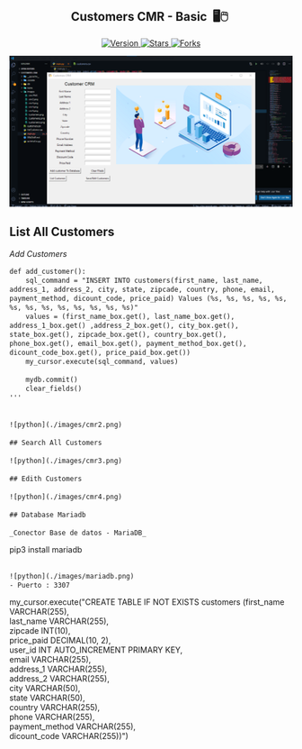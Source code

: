 
<h2 align="center">Customers CMR - Basic &nbsp;🖥🖱&nbsp;</h2>

<p align="center">
  
  <a href="https://github.com/BrianMarquez3/Customers-CRMe/tags">
    <img src="https://img.shields.io/github/tag/BrianMarquez3/Customers-CRM.svg?label=version&style=flat" alt="Version">
  </a>
  <a href="https://github.com/BrianMarquez3/Customers-CRM/stargazers">
    <img src="https://img.shields.io/github/stars/BrianMarquez3/Customers-CRM.svg?style=flat" alt="Stars">
  </a>
  <a href="https://github.com/BrianMarquez3/Customers-CRM/network">
    <img src="https://img.shields.io/github/forks/BrianMarquez3/Customers-CRM.svg?style=flat" alt="Forks">
  </a> 
</p>
  
![python](./images/cmr.png)

## List All Customers
_Add Customers_
```
def add_customer():
    sql_command = "INSERT INTO customers(first_name, last_name, address_1, address_2, city, state, zipcade, country, phone, email, payment_method, dicount_code, price_paid) Values (%s, %s, %s, %s, %s, %s, %s, %s, %s, %s, %s, %s, %s)"
    values = (first_name_box.get(), last_name_box.get(), address_1_box.get() ,address_2_box.get(), city_box.get(), state_box.get(), zipcade_box.get(), country_box.get(), phone_box.get(), email_box.get(), payment_method_box.get(), dicount_code_box.get(), price_paid_box.get())
    my_cursor.execute(sql_command, values)

    mydb.commit()
    clear_fields()
'''


![python](./images/cmr2.png)

## Search All Customers

![python](./images/cmr3.png)

## Edith Customers

![python](./images/cmr4.png)

## Database Mariadb

_Conector Base de datos - MariaDB_

```
pip3 install mariadb
```

![python](./images/mariadb.png)
- Puerto : 3307

```
my_cursor.execute("CREATE TABLE IF NOT EXISTS customers (first_name VARCHAR(255),\
    last_name VARCHAR(255), \
    zipcade INT(10), \
    price_paid DECIMAL(10, 2),\
    user_id INT AUTO_INCREMENT PRIMARY KEY,\
    email VARCHAR(255),\
    address_1 VARCHAR(255), \
    address_2  VARCHAR(255), \
    city VARCHAR(50),\
    state VARCHAR(50),\
    country VARCHAR(255),\
    phone VARCHAR(255),\
    payment_method VARCHAR(255),\
    dicount_code VARCHAR(255))")
```

